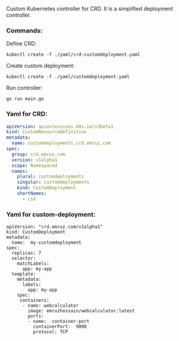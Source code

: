 Custom Kubernetes controller for CRD. It is a simplified deployment controller.

### Commands:
Define CRD:
```
kubectl create -f ./yaml/crd-customdeployment.yaml
```
Create custom deployment:
```
kubectl create -f ./yaml/customdeployment.yaml
```
Run controller:
```
go run main.go
```

### Yaml for CRD:
```yaml
apiVersion: apiextensions.k8s.io/v1beta1
kind: CustomResourceDefinition
metadata:
  name: customdeployments.crd.emruz.com
spec:
  group: crd.emruz.com
  version: v1alpha1
  scope: Namespaced
  names:
    plural: customdeployments
    singular: customdeployments
    kind: CustomDeployment
    shortNames:
      - csd
```

### Yaml for custom-deployment:
```
apiVersion: "crd.emruz.com/v1alpha1"
kind: CustomDeployment
metadata:
  name:  my-customdeployment
spec:
  replicas: 7
  selector:
    matchLabels:
      app: my-app
  template:
    metadata:
      labels:
        app: my-app
    spec:
     containers:
      - name: webcalculator
        image: emruzhossain/webcalculator:latest
        ports:
        - name:  container-port
          containerPort:  9000
          protocol: TCP
```